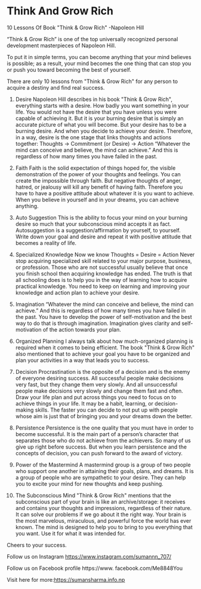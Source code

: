 # Think And Grow Rich

10 Lessons Of Book "Think & Grow Rich" -Napoleon Hill

“Think & Grow Rich” is one of the top universally recognized personal development masterpieces of Napoleon Hill.

To put it in simple terms, you can become anything that your mind believes is possible;
as a result, your mind becomes the one thing that can stop you or push you toward becoming the best of yourself.

There are only 10 lessons from "Think & Grow Rich" for any person to acquire a destiny and find real success.

1. Desire
Napoleon Hill describes in his book "Think & Grow Rich", everything starts with a desire. How badly you want something in your life.
You would not have the desire that you have unless you were capable of achieving it.
But it is your burning desire that is simply an accurate picture of what you will become.
But your desire has to be a burning desire. And when you decide to achieve your desire. 
Therefore, in a way, desire is the one stage that links thoughts and actions together:
Thoughts → Commitment (or Desire) → Action
“Whatever the mind can conceive and believe, the mind can achieve.” 
And this is regardless of how many times you have failed in the past.

2. Faith
Faith is the solid expectation of things hoped for, the visible demonstration of the power of your thoughts and feelings. 
You can create the impossible through faith.
But negative thoughts of anger, hatred, or jealousy will kill any benefit of having faith. 
Therefore you have to have a positive attitude about whatever it is you want to achieve.
When you believe in yourself and in your dreams, you can achieve anything.

3. Auto Suggestion
This is the ability to focus your mind on your burning desire so much that your subconscious mind accepts it as fact.
Autosuggestion is a suggestion/affirmation by yourself, to yourself.
Write down your goal and desire and repeat it with positive attitude that becomes a reality of life.

4. Specialized Knowledge
Now we know Thoughts = Desire = Action
Never stop acquiring specialized skill related to your major purpose, business, or profession. 
Those who are not successful usually believe that once you finish school then acquiring knowledge has ended. 
The truth is that all schooling does is to help you in the way of learning how to acquire practical knowledge.
You need to keep on learning and improving your knowledge and action plan to achieve your desire.

5. Imagination
“Whatever the mind can conceive and believe, the mind can achieve.” 
And this is regardless of how many times you have failed in the past.
You have to develop the power of self-motivation and the best way to do that is through imagination.
Imagination gives clarity and self-motivation of the action towards your plan.

6. Organized Planning
I always talk about how much-organized planning is required when it comes to being efficient.
The book "Think & Grow Rich" also mentioned that to achieve your goal you have to be organized and plan your activities in a way that leads you to success.

7. Decision
Procrastination is the opposite of a decision and is the enemy of everyone desiring success.
All successful people make decisions very fast, but they change them very slowly. 
And all unsuccessful people make decisions very slowly and change them fast and often.
Draw your life plan and put across things you need to focus on to achieve things in your life. 
It may be a habit, learning, or decision-making skills.
The faster you can decide to not put up with people whose aim is just that of bringing you and your dreams down the better.

8. Persistence
Persistence is the one quality that you must have in order to become successful. 
It is the main part of a person’s character that separates those who do not achieve from the achievers.
So many of us give up right before success. 
But when you learn persistence and the concepts of decision, you can push forward to the award of victory.

9. Power of the Mastermind
A mastermind group is a group of two people who support one another in attaining their goals, plans, and dreams.
It is a group of people who are sympathetic to your desire. 
They can help you to excite your mind for new thoughts and keep pushing.

10. The Subconscious Mind
"Think & Grow Rich" mentions that the subconscious part of your brain is like an archive/storage: it receives and contains your thoughts and impressions, regardless of their nature. It can solve our problems if we go about it the right way.
Your brain is the most marvelous, miraculous, and powerful force the world has ever known.
The mind is designed to help you to bring to you everything that you want. Use it for what it was intended for.

Cheers to your success.

Follow us on Instagram
https://www.instagram.com/sumannn_707/

Follow us on Facebook profile https://www. facebook.com/Me8848You

Visit here for more:https://sumansharma.info.np